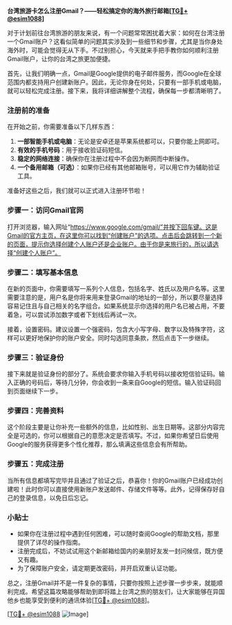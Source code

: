 **台湾旅游卡怎么注册Gmail？——轻松搞定你的海外旅行邮箱[[TG💪+ @esim1088](https://t.me/s/esim1088)]**

对于计划前往台湾旅游的朋友来说，有一个问题常常困扰着大家：如何在台湾注册一个Gmail账户？这看似简单的问题其实涉及到一些细节和步骤，尤其是当你身处海外时，可能会觉得无从下手。不过别担心，今天就来手把手教你如何顺利注册Gmail账户，让你的台湾之旅更加便捷。

首先，让我们明确一点，Gmail是Google提供的电子邮件服务，而Google在全球范围内都支持用户创建新账户。因此，无论你身在何处，只要有一部手机或电脑，就可以轻松完成注册。接下来，我将详细讲解整个流程，确保每一步都清晰明了。

### 注册前的准备

在开始之前，你需要准备以下几样东西：

1. **一部智能手机或电脑**：无论是安卓还是苹果系统都可以，只要你能上网即可。
2. **有效的手机号码**：用于接收验证码短信。
3. **稳定的网络连接**：确保你在注册过程中不会因为断网而中断操作。
4. **一个备用邮箱（可选）**：如果你已经有其他邮箱账号，可以用它作为辅助验证工具。

准备好这些之后，我们就可以正式进入注册环节啦！

### 步骤一：访问Gmail官网

打开浏览器，输入网址“https://www.google.com/gmail/”并按下回车键。这是Gmail的官方主页，在这里你可以找到“创建账户”的选项。点击后会跳转到一个新的页面，提示你选择创建个人账户还是企业账户。由于你是来旅行的，所以请选择“创建个人账户”。

### 步骤二：填写基本信息

在新的页面中，你需要填写一系列个人信息，包括名字、姓氏以及用户名等。这里需要注意的是，用户名是你将来用来登录Gmail的地址的一部分，所以要尽量选择容易记住且与自己相关的名字组合。如果系统显示你选择的用户名已被占用，不要着急，可以尝试添加数字或者下划线后再试一次。

接着，设置密码。建议设置一个强密码，包含大小写字母、数字以及特殊字符，这样可以更好地保护你的账户安全。同时勾选同意条款，然后点击下一步继续。

### 步骤三：验证身份

接下来就是验证身份的部分了。系统会要求你输入手机号码以接收短信验证码。输入正确的号码后，等待几分钟，你会收到一条来自Google的短信。输入验证码回到页面继续下一步。

### 步骤四：完善资料

这个阶段主要是让你补充一些额外的信息，比如性别、出生日期等。这部分内容完全是可选的，你可以根据自己的意愿决定是否填写。不过，如果你希望日后使用Google的服务获得更多个性化推荐，那么填满这些信息会有所帮助。

### 步骤五：完成注册

当所有信息都填写完毕并且通过了验证之后，恭喜你！你的Gmail账户已经成功创建啦！此时你可以直接使用新账户发送邮件、存储文件等等。此外，记得保存好自己的登录信息，以免日后忘记。

### 小贴士

- 如果你在注册过程中遇到任何困难，可以随时查阅Google的帮助文档，那里提供了详尽的操作指南。
- 注册完成后，不妨试试用这个新邮箱给国内的亲朋好友发一封问候信，既方便又有趣。
- 为了保障账户安全，请定期更改密码，并开启双重认证功能。

总之，注册Gmail并不是一件复杂的事情，只要你按照上述步骤一步步来，就能顺利完成。希望这篇攻略能够帮助到即将踏上台湾之旅的朋友们，让大家能够在异国他乡也能享受到便利的通讯体验[[TG💪+ @esim1088](https://t.me/s/esim1088)]。

[[TG💪+ @esim1088](https://t.me/s/esim1088) ![Image](https://i.postimg.cc/4NQfJmqS/Snipaste-2025-05-13-00-14-12.png)]